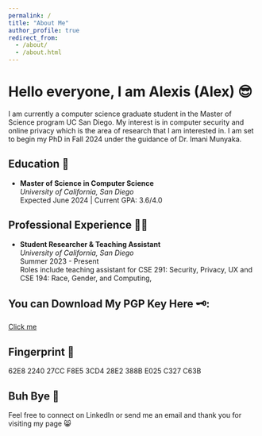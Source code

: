 ```yaml
---
permalink: /
title: "About Me"
author_profile: true
redirect_from: 
  - /about/
  - /about.html
---
```

# Hello everyone, I am Alexis (Alex) 😎

I am currently a computer science graduate student in the Master of Science program UC San Diego. My interest is in computer security and online privacy which is the area of research that I am interested in. I am set to begin my PhD in Fall 2024 under the guidance of Dr. Imani Munyaka.

## Education 🏫

- **Master of Science in Computer Science**  
  *University of California, San Diego*  
  Expected June 2024 | Current GPA: 3.6/4.0

## Professional Experience 👨‍🏫

- **Student Researcher & Teaching Assistant**  
  *University of California, San Diego*  
  Summer 2023 - Present  
  Roles include teaching assistant for CSE 291: Security, Privacy, UX and CSE 194: Race, Gender, and Computing,

## You can Download My PGP Key Here 🗝️:

 <a href="https://keys.openpgp.org/vks/v1/by-fingerprint/62E8224027CCF8E53CD428E2388BE025C327C63B">Click me</a> 

## Fingerprint 🥷

62E8 2240 27CC F8E5 3CD4  28E2 388B E025 C327 C63B

## Buh Bye 👋

Feel free to connect on LinkedIn or send me an email and thank you for visiting my page 😸